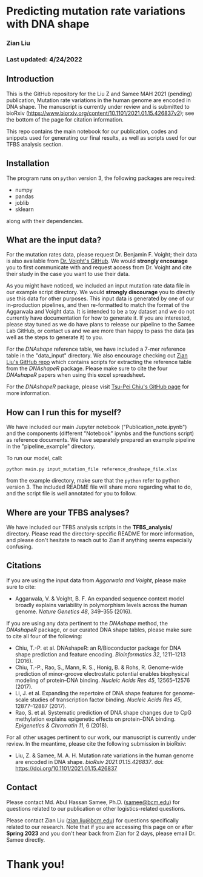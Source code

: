# Predicting mutation rate variations with DNA shape
### Zian Liu
### Last updated: 4/24/2022

## Introduction

This is the GitHub repository for the Liu Z and Samee MAH 2021 (pending) publication, Mutation rate variations in the human genome are encoded in DNA shape. The manuscript is currently under review and is submitted to bioRxiv (https://www.biorxiv.org/content/10.1101/2021.01.15.426837v2); see the bottom of the page for citation information.

This repo contains the main notebook for our publication, codes and snippets used for generating our final results, as well as scripts used for our TFBS analysis section.

## Installation

The program runs on `python` version 3, the following packages are required:
 * numpy
 * pandas
 * joblib
 * sklearn

along with their dependencies.


## What are the input data?

For the mutation rates data, please request Dr. Benjamin F. Voight; their data is also available from [Dr. Voight's GitHub](https://github.com/bvoight/mutvar_fwdRegr). We would **strongly encourage** you to first communicate with and request access from Dr. Voight and cite their study in the case you want to use their data. 

As you might have noticed, we included an input mutation rate data file in our example script directory. We would **strongly discourage** you to directly use this data for other purposes. This input data is generated by one of our in-production pipelines, and then re-formatted to match the format of the Aggarwala and Voight data. It is intended to be a toy dataset and we do not currently have documentation for how to generate it. If you are interested, please stay tuned as we do have plans to release our pipeline to the Samee Lab GitHub, or contact us and we are more than happy to pass the data (as well as the steps to generate it) to you.

For the *DNAshape* reference table, we have included a 7-mer reference table in the "data_input" directory. We also encourage checking out [Zian Liu's GitHub repo](https://github.com/ZnL-BCM/DNAshapeR_reference) which contains scripts for extracting the reference table from the *DNAshapeR* package. Please make sure to cite the four *DNAshapeR* papers when using this excel spreadsheet.

For the *DNAshapeR* package, please visit [Tsu-Pei Chiu's GitHub page](http://tsupeichiu.github.io/DNAshapeR/) for more information.

## How can I run this for myself?

We have included our main Jupyter notebook ("Publication_note.ipynb") and the components (different "Notebook" ipynbs and the functions script) as reference documents. We have separately prepared an example pipeline in the "pipeline_example" directory. 

To run our model, call:

``python main.py input_mutation_file reference_dnashape_file.xlsx``

from the example directory, make sure that the `python` refer to python version 3. The included README file will share more regarding what to do, and the script file is well annotated for you to follow.

## Where are your TFBS analyses?

We have included our TFBS analysis scripts in the **TFBS_analysis/** directory. Please read the directory-specific README for more information, and please don't hesitate to reach out to Zian if anything seems especially confusing.


## Citations

If you are using the input data from *Aggarwala and Voight*, please make sure to cite:

* Aggarwala, V. & Voight, B. F. An expanded sequence context model broadly explains variability in polymorphism levels across the human genome. *Nature Genetics 48*, 349–355 (2016).

If you are using any data pertinent to the *DNAshape* method, the *DNAshapeR* package, or our curated DNA shape tables, please make sure to cite all four of the following:

* Chiu, T.-P. et al. DNAshapeR: an R/Bioconductor package for DNA shape prediction and feature encoding. *Bioinformatics 32*, 1211–1213 (2016).
* Chiu, T.-P., Rao, S., Mann, R. S., Honig, B. & Rohs, R. Genome-wide prediction of minor-groove electrostatic potential enables biophysical modeling of protein–DNA binding. *Nucleic Acids Res 45*, 12565–12576 (2017).
* Li, J. et al. Expanding the repertoire of DNA shape features for genome-scale studies of transcription factor binding. *Nucleic Acids Res 45*, 12877–12887 (2017).
* Rao, S. et al. Systematic prediction of DNA shape changes due to CpG methylation explains epigenetic effects on protein–DNA binding. *Epigenetics & Chromatin 11*, 6 (2018).

For all other usages pertinent to our work, our manuscript is currently under review. In the meantime, please cite the following submission in bioRxiv:

* Liu, Z. & Samee, M. A. H. Mutation rate variations in the human genome are encoded in DNA shape. *bioRxiv 2021.01.15.426837*. doi: https://doi.org/10.1101/2021.01.15.426837


## Contact 

Please contact Md. Abul Hassan Samee, Ph.D. (samee@bcm.edu) for questions related to our publication or other logistics-related questions. 

Please contact Zian Liu (zian.liu@bcm.edu) for questions specifically related to our research. Note that if you are accessing this page on or after **Spring 2023** and you don't hear back from Zian for 2 days, please email Dr. Samee directly. 

# Thank you!
